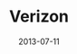 ---
date: 2013-07-11
title: Verizon
categories: platinum
logo: verizon_Wireless_logo.jpg
www: http://www.verizon.com
---